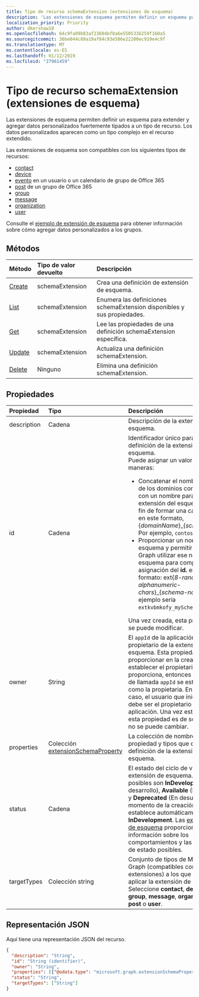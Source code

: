 ```yaml
---
title: Tipo de recurso schemaExtension (extensiones de esquema)
description: 'Las extensiones de esquema permiten definir un esquema para extender y agregar datos personalizados fuertemente tipados a un tipo de recurso. Los datos personalizados aparecen como un tipo complejo en el recurso extendido. '
localization_priority: Priority
author: dkershaw10
ms.openlocfilehash: 64c9fa09b83af23604bf8a6e550533b259f1b0a5
ms.sourcegitcommit: 36be044c89a19af84c93e586e22200ec919e4c9f
ms.translationtype: MT
ms.contentlocale: es-ES
ms.lasthandoff: 01/12/2019
ms.locfileid: "27961459"
---
```

# <a name="schemaextension-resource-type-schema-extensions"></a>Tipo de recurso schemaExtension (extensiones de esquema)

Las extensiones de esquema permiten definir un esquema para extender y agregar datos personalizados fuertemente tipados a un tipo de recurso. Los datos personalizados aparecen como un tipo complejo en el recurso extendido. 

Las extensiones de esquema son compatibles con los siguientes tipos de recursos:

 - [contact](contact.md)
 - [device](device.md)
 - [evento](event.md) en un usuario o un calendario de grupo de Office 365
 - [post](post.md) de un grupo de Office 365
 - [group](group.md)
 - [message](message.md) 
 - [organization](organization.md)
 - [user](user.md)

Consulte el [ejemplo de extensión de esquema](/graph/extensibility-schema-groups) para obtener información sobre cómo agregar datos personalizados a los grupos.

## <a name="methods"></a>Métodos

| Método           | Tipo de valor devuelto    |Descripción|
|:---------------|:--------|:----------|
|[Create](../api/schemaextension-post-schemaextensions.md) | schemaExtension |Crea una definición de extensión de esquema.|
|[List](../api/schemaextension-list.md) | schemaExtension |Enumera las definiciones schemaExtension disponibles y sus propiedades.|
|[Get](../api/schemaextension-get.md) | schemaExtension |Lee las propiedades de una definición schemaExtension específica.|
|[Update](../api/schemaextension-update.md) | schemaExtension   |Actualiza una definición schemaExtension. |
|[Delete](../api/schemaextension-delete.md) | Ninguno |Elimina una definición schemaExtension. |

## <a name="properties"></a>Propiedades
| Propiedad     | Tipo   |Descripción|
|:---------------|:--------|:----------|
|description|Cadena|Descripción de la extensión de esquema.|
|id|Cadena|Identificador único para la definición de la extensión de esquema. <br>Puede asignar un valor de dos maneras: <ul><li>Concatenar el nombre de uno de los dominios comprobados con un nombre para la extensión del esquema con el fin de formar una cadena única en este formato, \{_&#65279;domainName_\}\_\{_&#65279;schemaName_\}. Por ejemplo, `contoso_mySchema`. </li><li>Proporcionar un nombre de esquema y permitir a Microsoft Graph utilizar ese nombre de esquema para completar la asignación del **id.** en este formato: ext\{_&#65279;8-random-alphanumeric-chars_\}\_\{_&#65279;schema-name_\}. Un ejemplo sería `extkvbmkofy_mySchema`.</li></ul>Una vez creada, esta propiedad no se puede modificar. |
|owner|String|El `appId` de la aplicación que es el propietario de la extensión del esquema. Esta propiedad se puede proporcionar en la creación, para establecer el propietario.  Si no se proporciona, entonces la aplicación de llamada `appId` se establecerá como la propietaria. En cualquier caso, el usuario que inició sesión debe ser el propietario de la aplicación. Una vez establecida, esta propiedad es de solo lectura y no se puede cambiar.| 
|properties|Colección [extensionSchemaProperty](extensionschemaproperty.md)|La colección de nombres de propiedad y tipos que conforman la definición de la extensión de esquema.|
|status|Cadena|El estado del ciclo de vida de la extensión de esquema. Los estados posibles son **InDevelopment** (En desarrollo), **Available** (Disponible) y **Deprecated** (En desuso). En el momento de la creación se establece automáticamente en **InDevelopment**. Las [extensiones de esquema](/graph/extensibility-overview#schema-extensions) proporcionan más información sobre los comportamientos y las transiciones de estado posibles.|
|targetTypes|Colección string|Conjunto de tipos de Microsoft Graph (compatibles con extensiones) a los que se puede aplicar la extensión de esquema. Seleccione **contact**, **device**, **event**, **group**, **message**, **organization**, **post** o **user**.|

## <a name="json-representation"></a>Representación JSON

Aquí tiene una representación JSON del recurso.

<!--{
  "blockType": "resource",
  "optionalProperties": [],
  "baseType": "microsoft.graph.entity",
  "@odata.type": "microsoft.graph.schemaExtension"
}-->

```json
{
  "description": "String",
  "id": "String (identifier)",
  "owner": "String",
  "properties": [{"@odata.type": "microsoft.graph.extensionSchemaProperty"}],
  "status": "String",
  "targetTypes": ["String"]
}

```

<!-- uuid: 8fcb5dbc-d5aa-4681-8e31-b001d5168d79
2015-10-25 14:57:30 UTC -->
<!-- {
  "type": "#page.annotation",
  "description": "schemaExtension resource",
  "keywords": "",
  "section": "documentation",
  "tocPath": ""
}-->

